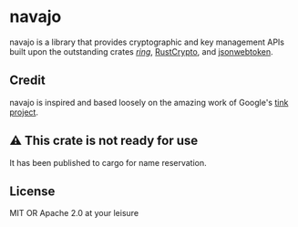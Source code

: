 # navajo

navajo is a library that provides cryptographic and key management APIs built
upon the outstanding crates [_ring_](https://github.com/briansmith/ring),
[RustCrypto](https://github.com/RustCrypto), and
[jsonwebtoken](https://github.com/Keats/jsonwebtoken).

## Credit

navajo is inspired and based loosely on the amazing work of Google's [tink
project](https://github.com/google/tink).

## ⚠️ This crate is not ready for use

It has been published to cargo for name reservation.

## License

MIT OR Apache 2.0 at your leisure
